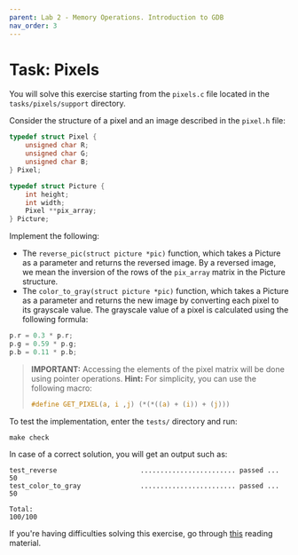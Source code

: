 ```yaml
---
parent: Lab 2 - Memory Operations. Introduction to GDB
nav_order: 3
---
```


# Task: Pixels

You will solve this exercise starting from the `pixels.c` file located in the `tasks/pixels/support` directory.

Consider the structure of a pixel and an image described in the `pixel.h` file:

```c
typedef struct Pixel {
    unsigned char R;
    unsigned char G;
    unsigned char B;
} Pixel;

typedef struct Picture {
    int height;
    int width;
    Pixel **pix_array;
} Picture;
```

Implement the following:

- The `reverse_pic(struct picture *pic)` function, which takes a Picture as a parameter and returns the reversed image.
By a reversed image, we mean the inversion of the rows of the `pix_array` matrix in the Picture structure.
- The `color_to_gray(struct picture *pic)` function, which takes a Picture as a parameter and returns the new image by converting each pixel to its grayscale value.
The grayscale value of a pixel is calculated using the following formula:

```c
p.r = 0.3 * p.r;
p.g = 0.59 * p.g;
p.b = 0.11 * p.b;
```

> **IMPORTANT:**
> Accessing the elements of the pixel matrix will be done using pointer operations.
> **Hint:** For simplicity, you can use the following macro:
>
> ```c
> #define GET_PIXEL(a, i ,j) (*(*((a) + (i)) + (j)))
> ```

To test the implementation, enter the `tests/` directory and run:

```console
make check
```

In case of a correct solution, you will get an output such as:

```text
test_reverse                     ........................ passed ...  50
test_color_to_gray               ........................ passed ...  50

Total:                                                           100/100
```

If you're having difficulties solving this exercise, go through [this](../../reading/memory-operations.md) reading material.
